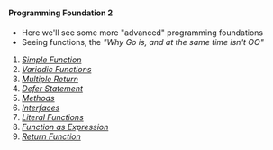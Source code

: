 #### Programming Foundation 2
- Here we'll see some more "advanced" programming foundations
- Seeing functions, the _"Why Go is, and at the same time isn't OO"_
1. [_Simple Function_](https://github.com/rafaelbreno/go4noobs/tree/master/04_programming_foundations_2/01_simple_function)
02. [_Variadic Functions_](https://github.com/rafaelbreno/go4noobs/tree/master/04_programming_foundations_2/02_variadic_functions)
03. [_Multiple Return_](https://github.com/rafaelbreno/go4noobs/tree/master/04_programming_foundations_2/03_multiple_return)
04. [_Defer Statement_](https://github.com/rafaelbreno/go4noobs/tree/master/04_programming_foundations_2/04_defer_statement)
05. [_Methods_](https://github.com/rafaelbreno/go4noobs/tree/master/04_programming_foundations_2/05_methods)
06. [_Interfaces_](https://github.com/rafaelbreno/go4noobs/tree/master/04_programming_foundations_2/06_interfaces)
07. [_Literal Functions_](https://github.com/rafaelbreno/go4noobs/tree/master/04_programming_foundations_2/07_literal_funcs)
08. [_Function as Expression_](https://github.com/rafaelbreno/go4noobs/tree/master/04_programming_foundations_2/08_func_as_exp)
08. [_Return Function_](https://github.com/rafaelbreno/go4noobs/tree/master/04_programming_foundations_2/09_return_func)